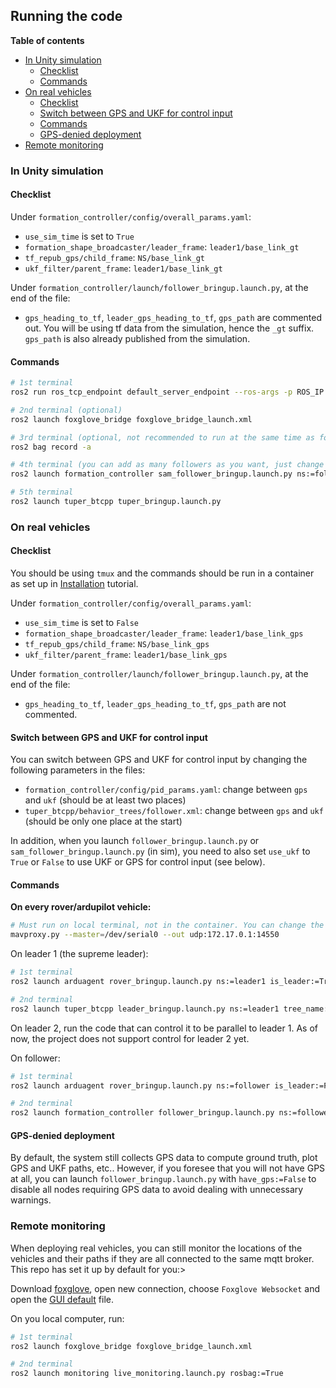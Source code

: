 ## Running the code

**Table of contents**
- [In Unity simulation](#in-unity-simulation)
  - [Checklist](#checklist)
  - [Commands](#commands)
- [On real vehicles](#on-real-vehicles)
  - [Checklist](#checklist-1)
  - [Switch between GPS and UKF for control input](#switch-between-gps-and-ukf-for-control-input)
  - [Commands](#commands-1)
  - [GPS-denied deployment](#gps-denied-deployment)
- [Remote monitoring](#remote-monitoring)

### In Unity simulation

#### Checklist

Under `formation_controller/config/overall_params.yaml`:
- `use_sim_time` is set to `True`
- `formation_shape_broadcaster/leader_frame`: `leader1/base_link_gt`
- `tf_repub_gps/child_frame`: `NS/base_link_gt`
- `ukf_filter/parent_frame`: `leader1/base_link_gt`

Under `formation_controller/launch/follower_bringup.launch.py`, at the end of the file:
- `gps_heading_to_tf`, `leader_gps_heading_to_tf`, `gps_path` are commented out. You will be using tf data from the simulation, hence the `_gt` suffix. `gps_path` is also already published from the simulation.

#### Commands

```bash
# 1st terminal
ros2 run ros_tcp_endpoint default_server_endpoint --ros-args -p ROS_IP:=127.0.0.1 -p ROS_PORT:=10000

# 2nd terminal (optional)
ros2 launch foxglove_bridge foxglove_bridge_launch.xml

# 3rd terminal (optional, not recommended to run at the same time as foxglove because both processes are heavy)
ros2 bag record -a 

# 4th terminal (you can add as many followers as you want, just change the ns)
ros2 launch formation_controller sam_follower_bringup.launch.py ns:=follower use_ukf:=True

# 5th terminal
ros2 launch tuper_btcpp tuper_bringup.launch.py
```

### On real vehicles

#### Checklist

You should be using `tmux` and the commands should be run in a container as set up in [Installation](installation.md) tutorial.

Under `formation_controller/config/overall_params.yaml`:
- `use_sim_time` is set to `False`
- `formation_shape_broadcaster/leader_frame`: `leader1/base_link_gps`
- `tf_repub_gps/child_frame`: `NS/base_link_gps`
- `ukf_filter/parent_frame`: `leader1/base_link_gps`

Under `formation_controller/launch/follower_bringup.launch.py`, at the end of the file:
- `gps_heading_to_tf`, `leader_gps_heading_to_tf`, `gps_path` are not commented.

#### Switch between GPS and UKF for control input

You can switch between GPS and UKF for control input by changing the following parameters in the files:
- `formation_controller/config/pid_params.yaml`: change between `gps` and `ukf` (should be at least two places)
- `tuper_btcpp/behavior_trees/follower.xml`: change between `gps` and `ukf` (should be only one place at the start)

In addition, when you launch `follower_bringup.launch.py` or `sam_follower_bringup.launch.py` (in sim), you need to also set `use_ukf` to `True` or `False` to use UKF or GPS for control input (see below).

#### Commands

**On every rover/ardupilot vehicle:**
```bash
# Must run on local terminal, not in the container. You can change the master and add more outputs if you want.
mavproxy.py --master=/dev/serial0 --out udp:172.17.0.1:14550
```

On leader 1 (the supreme leader):
```bash
# 1st terminal
ros2 launch arduagent rover_bringup.launch.py ns:=leader1 is_leader:=True

# 2nd terminal
ros2 launch tuper_btcpp leader_bringup.launch.py ns:=leader1 tree_name:=TestRover
```

On leader 2, run the code that can control it to be parallel to leader 1. As of now, the project does not support control for leader 2 yet.

On follower:
```bash
# 1st terminal
ros2 launch arduagent rover_bringup.launch.py ns:=follower is_leader:=False

# 2nd terminal
ros2 launch formation_controller follower_bringup.launch.py ns:=follower use_ukf:=False rosbag:=True
```

#### GPS-denied deployment

By default, the system still collects GPS data to compute ground truth, plot GPS and UKF paths, etc.. However, if you foresee that you will not have GPS at all, you can launch `follower_bringup.launch.py` with `have_gps:=False` to disable all nodes requiring GPS data to avoid dealing with unnecessary warnings.

### Remote monitoring

When deploying real vehicles, you can still monitor the locations of the vehicles and their paths if they are all connected to the same mqtt broker. This repo has set it up by default for you:>

Download [foxglove](https://foxglove.dev/), open new connection, choose `Foxglove Websocket` and open the [GUI default](tuper_foxglove.json) file.

On you local computer, run:
```bash
# 1st terminal
ros2 launch foxglove_bridge foxglove_bridge_launch.xml

# 2nd terminal
ros2 launch monitoring live_monitoring.launch.py rosbag:=True
```


